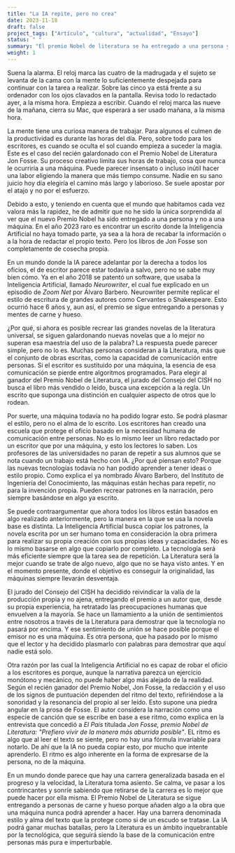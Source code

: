 ```yaml
---
title: "La IA repite, pero no crea"
date: 2023-11-18
draft: false
project_tags: ["Artículo", "cultura", "actualidad", "Ensayo"]
status: " "
summary: "El premio Nobel de literatura se ha entregado a una persona y no a una máquina"
weight: 1
---
```

Suena la alarma. El reloj marca las cuatro de la madrugada y el sujeto se levanta de la cama con la mente lo suficientemente
despejada para continuar con la tarea a realizar. Sobre las cinco ya está frente a su ordenador con los ojos clavados en la
pantalla. Revisa todo lo redactado ayer, a la misma hora. Empieza a escribir. Cuando el reloj marca las nueve de la mañana,
cierra su Mac, que esperará a ser usado mañana, a la misma hora. 

La mente tiene una curiosa manera de trabajar. Para algunos el culmen de la productividad es durante las horas del día. 
Pero, sobre todo para los escritores, es cuando se oculta el sol cuando empieza a suceder la magia. Este es el caso del
recién galardonado con el Premio Nobel de Literatura Jon Fosse.  Su proceso creativo limita sus horas de trabajo, cosa
que nunca le ocurriría a una máquina. Puede parecer insensato o incluso inútil hacer una labor eligiendo la manera que más
tiempo consume. Nadie en su sano juicio hoy día elegiría el camino más largo y laborioso. Se suele apostar por el atajo y
no por el esfuerzo. 

Debido a esto, y teniendo en cuenta que el mundo que habitamos cada vez valora más la rapidez, he de admitir que no he 
sido la única sorprendida al ver que el nuevo Premio Nobel ha sido entregado a una persona y no a una máquina. En el año 
2023 raro es encontrar un escrito donde la Inteligencia Artificial no haya tomado parte, ya sea a la hora de recabar la
información o a la hora de redactar el propio texto. Pero los libros de Jon Fosse son completamente de cosecha propia. 

En un mundo donde la IA parece adelantar por la derecha a todos los oficios, el de escritor parece estar todavía a salvo, 
pero no se sabe muy bien cómo. Ya en el año 2018 se patentó un software, que usaba la Inteligencia Artificial, llamado 
*Neurowriter*, el cual fue explicado en un episodio de *Zoom Net* por Álvaro Barbero. Neurowriter permite replicar el 
estilo de escritura de grandes autores como Cervantes o Shakespeare. Esto ocurrió hace 6 años y, aun así, el premio se 
sigue entregando a personas y mentes de carne y hueso. 

¿Por qué, si ahora es posible recrear las grandes novelas de la literatura universal, se siguen galardonando nuevas 
novelas que a lo mejor no superan esa maestría del uso de la palabra? La respuesta puede parecer simple, pero no lo es.
Muchas personas consideran a la Literatura, más que el conjunto de obras escritas, como la capacidad de comunicación entre
personas. Si el escritor es sustituido por una máquina, la esencia de esa comunicación se pierde entre algoritmos programados.
Para elegir al ganador del Premio Nobel de Literatura, el jurado del Consejo del CISH no busca el libro más vendido o
leído, busca una excepción a la regla. Un escrito que suponga una distinción en cualquier aspecto de otros que lo rodean. 

Por suerte, una máquina todavía no ha podido lograr esto. Se podrá plasmar el estilo, pero no el alma de lo escrito. Los
escritores han creado una escuela que protege el oficio basado en la necesidad humana de comunicación entre personas.
No es lo mismo leer un libro redactado por un escritor que por una máquina, y esto los lectores lo saben. Los profesores 
de las universidades no paran de repetir a sus alumnos que se nota cuando un trabajo está hecho con IA. ¿Por qué piensan
esto? Porque las nuevas tecnologías todavía no han podido aprender a tener ideas o estilo propio. Como explica el ya 
nombrado Álvaro Barbero, del Instituto de Ingeniería del Conocimiento, las máquinas están hechas para repetir, no para
la invención propia. Pueden recrear patrones en la narración, pero siempre basándose en algo ya escrito.  

Se puede contraargumentar que ahora todos los libros están basados en algo realizado anteriormente, pero la manera en
la que se usa la novela base es distinta. La Inteligencia Artificial busca copiar los patrones, la novela escrita por 
un ser humano toma en consideración la obra primera para realizar su propia creación con sus propias ideas y capacidades. 
No es lo mismo basarse en algo que copiarlo por completo. La tecnología será más eficiente siempre que la tarea sea de 
repetición. La Literatura será la mejor cuando se trate de algo nuevo, algo que no se haya visto antes. Y en el momento 
presente, donde el objetivo es conseguir la originalidad, las máquinas siempre llevarán desventaja. 

El jurado del Consejo del CISH ha decidido reivindicar la valía de la producción propia y no ajena, entregando el premio
a un autor que, desde su propia experiencia, ha retratado las preocupaciones humanas que envuelven a la mayoría. Se hace
un llamamiento a la unión de sentimientos entre nosotros a través de la Literatura para demostrar que la tecnología no 
pasará por encima. Y ese sentimiento de unión se hace posible porque el emisor no es una máquina. Es otra persona,
que ha pasado por lo mismo que el lector y ha decidido plasmarlo con palabras para demostrar que aquí nadie está solo. 

Otra razón por las cual la Inteligencia Artificial no es capaz de robar el oficio a los escritores es porque, aunque 
la narrativa parezca un ejercicio monótono y mecánico, no puede haber algo más alejado de la realidad. Según el
recién ganador del Premio Nobel, Jon Fosse, la redacción y el uso de los signos de puntuación dependen del ritmo 
del texto, refiriéndose a la sonoridad y la resonancia del propio al ser leído. Esto supone una piedra angular en
la prosa de Fosse. El autor considera la narración como una especie de canción que se escribe en base a ese ritmo, 
como explica en la entrevista que concedió a *El País* titulada *Jon Fosse, premio Nobel de Literatura: "Prefiero vivir de 
la manera más aburrida posible"*. EL ritmo es algo que al leer el texto se siente, pero no hay una fórmula invariable 
para notarlo. De ahí que la IA no pueda copiar esto, por mucho que intente aprenderlo. El ritmo es algo inherente
en la forma de expresarse de la persona, no de la máquina. 

En un mundo donde parece que hay una carrera generalizada basada en el progreso y la velocidad, la Literatura toma 
asiento. Se calma, ve pasar a los contrincantes y sonríe sabiendo que retirarse de la carrera es lo mejor que puede
hacer por ella misma. El Premio Nobel de Literatura se sigue entregando a personas de carne y hueso porque añaden
algo a la obra que una máquina nunca podrá aprender a hacer. Hay una barrera denominada estilo y alma del texto que 
la protege como si de un escudo se tratase. La IA podrá ganar muchas batallas, pero la Literatura es un ámbito 
inquebrantable por la tecnológica, que seguirá siendo la base de la comunicación entre personas más pura e imperturbable. 

